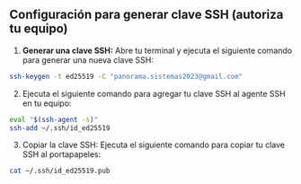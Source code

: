 ## Configuración para generar clave SSH (autoriza tu equipo)

1. **Generar una clave SSH:** Abre tu terminal y ejecuta el siguiente comando para generar una nueva clave SSH:

```bash
ssh-keygen -t ed25519 -C "panorama.sistemas2023@gmail.com"
```
2. Ejecuta el siguiente comando para agregar tu clave SSH al agente SSH en tu equipo:
```bash
eval "$(ssh-agent -s)"
ssh-add ~/.ssh/id_ed25519
```

3. Copiar la clave SSH: Ejecuta el siguiente comando para copiar tu clave SSH al portapapeles:
```bash
cat ~/.ssh/id_ed25519.pub
```
